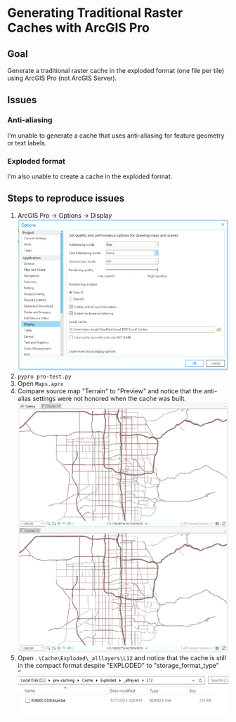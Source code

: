# Generating Traditional Raster Caches with ArcGIS Pro

## Goal

Generate a traditional raster cache in the exploded format (one file per tile) using ArcGIS Pro (not ArcGIS Server).

## Issues

### Anti-aliasing

I'm unable to generate a cache that uses anti-aliasing for feature geometry or text labels.

### Exploded format

I'm also unable to create a cache in the exploded format.

## Steps to reproduce issues

1. ArcGIS Pro -> Options -> Display
![screenshot](options.png)
1. `pypro pro-test.py`
1. Open `Maps.aprx`
1. Compare source map "Terrain" to "Preview" and notice that the anti-alias settings were not honored when the cache was built.
![screenshot](compare.png)
1. Open `.\Cache\Exploded\_alllayers\L12` and notice that the cache is still in the compact format despite "EXPLODED" to "storage_format_type"
![screenshot](bundle.png)
